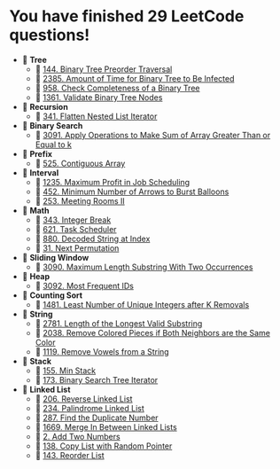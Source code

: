 # You have finished 29 LeetCode questions!

- 📁 **Tree**
  - 📄 [144. Binary Tree Preorder Traversal](https://github.com/YuxuanZhao23/LeetCode/blob/main/Tree/144.%20Binary%20Tree%20Preorder%20Traversal.ipynb)
  - 📄 [2385. Amount of Time for Binary Tree to Be Infected](https://github.com/YuxuanZhao23/LeetCode/blob/main/Tree/2385.%20Amount%20of%20Time%20for%20Binary%20Tree%20to%20Be%20Infected.ipynb)
  - 📄 [958. Check Completeness of a Binary Tree](https://github.com/YuxuanZhao23/LeetCode/blob/main/Tree/958.%20Check%20Completeness%20of%20a%20Binary%20Tree.ipynb)
  - 📄 [1361. Validate Binary Tree Nodes](https://github.com/YuxuanZhao23/LeetCode/blob/main/Tree/1361.%20Validate%20Binary%20Tree%20Nodes.ipynb)
- 📁 **Recursion**
  - 📄 [341. Flatten Nested List Iterator](https://github.com/YuxuanZhao23/LeetCode/blob/main/Recursion/341.%20Flatten%20Nested%20List%20Iterator.ipynb)
- 📁 **Binary Search**
  - 📄 [3091. Apply Operations to Make Sum of Array Greater Than or Equal to k](https://github.com/YuxuanZhao23/LeetCode/blob/main/Binary%20Search/3091.%20Apply%20Operations%20to%20Make%20Sum%20of%20Array%20Greater%20Than%20or%20Equal%20to%20k.ipynb)
- 📁 **Prefix**
  - 📄 [525. Contiguous Array](https://github.com/YuxuanZhao23/LeetCode/blob/main/Prefix/525.%20Contiguous%20Array.ipynb)
- 📁 **Interval**
  - 📄 [1235. Maximum Profit in Job Scheduling](https://github.com/YuxuanZhao23/LeetCode/blob/main/Interval/1235.%20Maximum%20Profit%20in%20Job%20Scheduling.ipynb)
  - 📄 [452. Minimum Number of Arrows to Burst Balloons](https://github.com/YuxuanZhao23/LeetCode/blob/main/Interval/452.%20Minimum%20Number%20of%20Arrows%20to%20Burst%20Balloons.ipynb)
  - 📄 [253. Meeting Rooms II](https://github.com/YuxuanZhao23/LeetCode/blob/main/Interval/253.%20Meeting%20Rooms%20II.ipynb)
- 📁 **Math**
  - 📄 [343. Integer Break](https://github.com/YuxuanZhao23/LeetCode/blob/main/Math/343.%20Integer%20Break.ipynb)
  - 📄 [621. Task Scheduler](https://github.com/YuxuanZhao23/LeetCode/blob/main/Math/621.%20Task%20Scheduler.ipynb)
  - 📄 [880. Decoded String at Index](https://github.com/YuxuanZhao23/LeetCode/blob/main/Math/880.%20Decoded%20String%20at%20Index.ipynb)
  - 📄 [31. Next Permutation](https://github.com/YuxuanZhao23/LeetCode/blob/main/Math/31.%20Next%20Permutation.ipynb)
- 📁 **Sliding Window**
  - 📄 [3090. Maximum Length Substring With Two Occurrences](https://github.com/YuxuanZhao23/LeetCode/blob/main/Sliding%20Window/3090.%20Maximum%20Length%20Substring%20With%20Two%20Occurrences.ipynb)
- 📁 **Heap**
  - 📄 [3092. Most Frequent IDs](https://github.com/YuxuanZhao23/LeetCode/blob/main/Heap/3092.%20Most%20Frequent%20IDs.ipynb)
- 📁 **Counting Sort**
  - 📄 [1481. Least Number of Unique Integers after K Removals](https://github.com/YuxuanZhao23/LeetCode/blob/main/Counting%20Sort/1481.%20Least%20Number%20of%20Unique%20Integers%20after%20K%20Removals.ipynb)
- 📁 **String**
  - 📄 [2781. Length of the Longest Valid Substring](https://github.com/YuxuanZhao23/LeetCode/blob/main/String/2781.%20Length%20of%20the%20Longest%20Valid%20Substring.ipynb)
  - 📄 [2038. Remove Colored Pieces if Both Neighbors are the Same Color](https://github.com/YuxuanZhao23/LeetCode/blob/main/String/2038.%20Remove%20Colored%20Pieces%20if%20Both%20Neighbors%20are%20the%20Same%20Color.ipynb)
  - 📄 [1119. Remove Vowels from a String](https://github.com/YuxuanZhao23/LeetCode/blob/main/String/1119.%20Remove%20Vowels%20from%20a%20String.ipynb)
- 📁 **Stack**
  - 📄 [155. Min Stack](https://github.com/YuxuanZhao23/LeetCode/blob/main/Stack/155.%20Min%20Stack.ipynb)
  - 📄 [173. Binary Search Tree Iterator](https://github.com/YuxuanZhao23/LeetCode/blob/main/Stack/173.%20Binary%20Search%20Tree%20Iterator.ipynb)
- 📁 **Linked List**
  - 📄 [206. Reverse Linked List](https://github.com/YuxuanZhao23/LeetCode/blob/main/Linked%20List/206.%20Reverse%20Linked%20List.ipynb)
  - 📄 [234. Palindrome Linked List](https://github.com/YuxuanZhao23/LeetCode/blob/main/Linked%20List/234.%20Palindrome%20Linked%20List.ipynb)
  - 📄 [287. Find the Duplicate Number](https://github.com/YuxuanZhao23/LeetCode/blob/main/Linked%20List/287.%20Find%20the%20Duplicate%20Number.ipynb)
  - 📄 [1669. Merge In Between Linked Lists](https://github.com/YuxuanZhao23/LeetCode/blob/main/Linked%20List/1669.%20Merge%20In%20Between%20Linked%20Lists.ipynb)
  - 📄 [2. Add Two Numbers](https://github.com/YuxuanZhao23/LeetCode/blob/main/Linked%20List/2.%20Add%20Two%20Numbers.ipynb)
  - 📄 [138. Copy List with Random Pointer](https://github.com/YuxuanZhao23/LeetCode/blob/main/Linked%20List/138.%20Copy%20List%20with%20Random%20Pointer.ipynb)
  - 📄 [143. Reorder List](https://github.com/YuxuanZhao23/LeetCode/blob/main/Linked%20List/143.%20Reorder%20List.ipynb)

